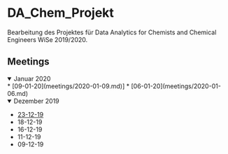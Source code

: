 # DA_Chem_Projekt

Bearbeitung des Projektes für Data Analytics for Chemists and Chemical Engineers WiSe 2019/2020.

## Meetings

<details open>
<summary> Januar 2020 </summary>
  * [09-01-20](meetings/2020-01-09.md)]
  * [06-01-20](meetings/2020-01-06.md)
</details>

<details open>
<summary>Dezember 2019</summary>
  
  * [23-12-19](meetings/2019-12-23.md)
  * 18-12-19
  * 16-12-19
  * 11-12-19
  * 09-12-19

</details>
